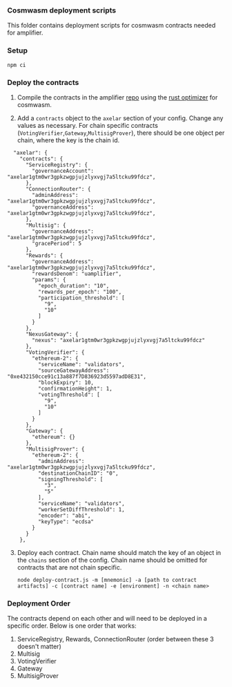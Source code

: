 ### Cosmwasm deployment scripts

This folder contains deployment scripts for cosmwasm contracts needed for amplifier.

### Setup

`npm ci`

### Deploy the contracts

1. Compile the contracts in the amplifier [repo](https://github.com/axelarnetwork/axelar-amplifier) using the [rust optimizer](https://github.com/CosmWasm/rust-optimizer) for cosmwasm.

2. Add a `contracts` object to the `axelar` section of your config. Change any values as necessary. For chain specific contracts (`VotingVerifier`,`Gateway`,`MultisigProver`), there should be one object per chain, where the key is the chain id.
```
  "axelar": {
    "contracts": {
      "ServiceRegistry": {
        "governanceAccount": "axelar1gtm0wr3gpkzwgpjujzlyxvgj7a5ltcku99fdcz",
      },
      "ConnectionRouter": {
        "adminAddress": "axelar1gtm0wr3gpkzwgpjujzlyxvgj7a5ltcku99fdcz",
        "governanceAddress": "axelar1gtm0wr3gpkzwgpjujzlyxvgj7a5ltcku99fdcz",
      },
      "Multisig": {
        "governanceAddress": "axelar1gtm0wr3gpkzwgpjujzlyxvgj7a5ltcku99fdcz",
        "gracePeriod": 5
      },
      "Rewards": {
        "governanceAddress": "axelar1gtm0wr3gpkzwgpjujzlyxvgj7a5ltcku99fdcz",
        "rewardsDenom": "uamplifier",
        "params": {
          "epoch_duration": "10",
          "rewards_per_epoch": "100",
          "participation_threshold": [
            "9",
            "10"
          ]
        }
      },
      "NexusGateway": {
        "nexus": "axelar1gtm0wr3gpkzwgpjujzlyxvgj7a5ltcku99fdcz"
      },
      "VotingVerifier": {
        "ethereum-2": {
          "serviceName": "validators",
          "sourceGatewayAddress": "0xe432150cce91c13a887f7D836923d5597adD8E31",
          "blockExpiry": 10,
          "confirmationHeight": 1,
          "votingThreshold": [
            "9",
            "10"
          ]
        }
      },
      "Gateway": {
        "ethereum": {}
      },
      "MultisigProver": {
        "ethereum-2": {
          "adminAddress": "axelar1gtm0wr3gpkzwgpjujzlyxvgj7a5ltcku99fdcz",
          "destinationChainID": "0",
          "signingThreshold": [
            "3",
            "5"
          ],
          "serviceName": "validators",
          "workerSetDiffThreshold": 1,
          "encoder": "abi",
          "keyType": "ecdsa"
        }
      }
    },
```
3. Deploy each contract. Chain name should match the key of an object in the `chains` section of the config. Chain name should be omitted for contracts that are not chain specific.

    `node deploy-contract.js -m [mnemonic] -a [path to contract artifacts] -c [contract name] -e [environment] -n <chain name>` 

### Deployment Order

The contracts depend on each other and will need to be deployed in a specific order. Below is one order that works:
1. ServiceRegistry, Rewards, ConnectionRouter (order between these 3 doesn't matter)
2. Multisig
3. VotingVerifier
4. Gateway
5. MultisigProver
